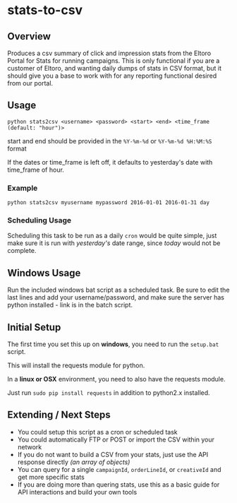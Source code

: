 # stats-to-csv

## Overview

Produces a csv summary of click and impression stats from the Eltoro Portal for Stats for running campaigns.
This is only functional if you are a customer of Eltoro, and wanting daily
dumps of stats in CSV format, but it should give you a base to work with for
any reporting functional desired from our portal.

## Usage

```
python stats2csv <username> <password> <start> <end> <time_frame (default: "hour")>
```

start and end should be provided in the `%Y-%m-%d` or `%Y-%m-%d %H:%M:%S` format

If the dates or time_frame is left off, it defaults to yesterday's date with
time_frame of hour.


### Example

```
python stats2csv myusername mypassword 2016-01-01 2016-01-31 day
```

### Scheduling Usage

Scheduling this task to be run as a daily `cron` would be quite simple, 
just make sure it is run with *yesterday's* date range, since *today* would not be complete.

## Windows Usage

Run the included windows bat script as a scheduled task.  Be sure to edit the
last lines and add your username/password, and make sure the server has python
installed - link is in the batch script.

## Initial Setup

The first time you set this up on **windows**, you need to run the `setup.bat` script.

This will install the requests module for python.

In a **linux or OSX** environment, you need to also have the requests module.

Just run `sudo pip install requests` in addition to python2.x installed.

## Extending / Next Steps

* You could setup this script as a cron or scheduled task
* You could automatically FTP or POST or import the CSV within your network
* If you do not want to build a CSV from your stats, just use the API response directly *(an array of objects)*
* You can query for a single `campaignId`, `orderLineId`, or `creativeId` and get more specific stats
* If you are doing more than quering stats, use this as a basic guide for API interactions and build your own tools
